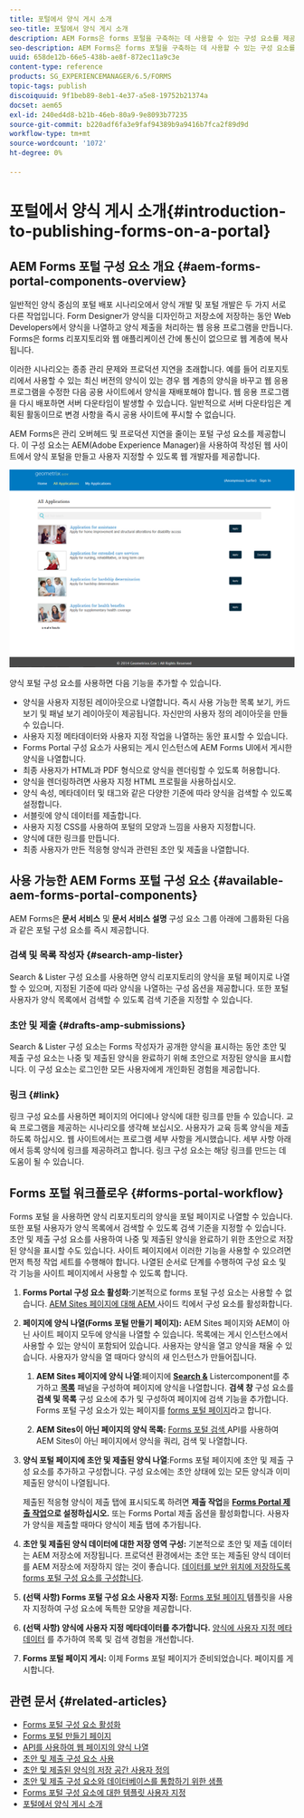 ```yaml
---
title: 포털에서 양식 게시 소개
seo-title: 포털에서 양식 게시 소개
description: AEM Forms은 forms 포털을 구축하는 데 사용할 수 있는 구성 요소를 제공합니다. 이 문서에서는 사용 가능한 양식 포털 구성 요소를 소개합니다.
seo-description: AEM Forms은 forms 포털을 구축하는 데 사용할 수 있는 구성 요소를 제공합니다. 이 문서에서는 사용 가능한 양식 포털 구성 요소를 소개합니다.
uuid: 658de12b-66e5-438b-ae8f-872ec11a9c3e
content-type: reference
products: SG_EXPERIENCEMANAGER/6.5/FORMS
topic-tags: publish
discoiquuid: 9f1beb89-8eb1-4e37-a5e8-19752b21374a
docset: aem65
exl-id: 240ed4d8-b21b-46eb-80a9-9e8093b77235
source-git-commit: b220adf6fa3e9faf94389b9a9416b7fca2f89d9d
workflow-type: tm+mt
source-wordcount: '1072'
ht-degree: 0%

---
```


# 포털에서 양식 게시 소개{#introduction-to-publishing-forms-on-a-portal}

## AEM Forms 포털 구성 요소 개요 {#aem-forms-portal-components-overview}

일반적인 양식 중심의 포털 배포 시나리오에서 양식 개발 및 포털 개발은 두 가지 서로 다른 작업입니다. Form Designer가 양식을 디자인하고 저장소에 저장하는 동안 Web Developers에서 양식을 나열하고 양식 제출을 처리하는 웹 응용 프로그램을 만듭니다. Forms은 forms 리포지토리와 웹 애플리케이션 간에 통신이 없으므로 웹 계층에 복사됩니다.

이러한 시나리오는 종종 관리 문제와 프로덕션 지연을 초래합니다. 예를 들어 리포지토리에서 사용할 수 있는 최신 버전의 양식이 있는 경우 웹 계층의 양식을 바꾸고 웹 응용 프로그램을 수정한 다음 공용 사이트에서 양식을 재배포해야 합니다. 웹 응용 프로그램을 다시 배포하면 서버 다운타임이 발생할 수 있습니다. 일반적으로 서버 다운타임은 계획된 활동이므로 변경 사항을 즉시 공용 사이트에 푸시할 수 없습니다.

AEM Forms은 관리 오버헤드 및 프로덕션 지연을 줄이는 포털 구성 요소를 제공합니다. 이 구성 요소는 AEM(Adobe Experience Manager)을 사용하여 작성된 웹 사이트에서 양식 포털을 만들고 사용자 지정할 수 있도록 웹 개발자를 제공합니다.

![AEM Forms 포털](assets/aem-forms-portal.png)

양식 포털 구성 요소를 사용하면 다음 기능을 추가할 수 있습니다.

* 양식을 사용자 지정된 레이아웃으로 나열합니다. 즉시 사용 가능한 목록 보기, 카드 보기 및 패널 보기 레이아웃이 제공됩니다. 자신만의 사용자 정의 레이아웃을 만들 수 있습니다.
* 사용자 지정 메타데이터와 사용자 지정 작업을 나열하는 동안 표시할 수 있습니다.
* Forms Portal 구성 요소가 사용되는 게시 인스턴스에 AEM Forms UI에서 게시한 양식을 나열합니다.
* 최종 사용자가 HTML과 PDF 형식으로 양식을 렌더링할 수 있도록 허용합니다.
* 양식을 렌더링하려면 사용자 지정 HTML 프로필을 사용하십시오.
* 양식 속성, 메타데이터 및 태그와 같은 다양한 기준에 따라 양식을 검색할 수 있도록 설정합니다.
* 서블릿에 양식 데이터를 제출합니다.
* 사용자 지정 CSS를 사용하여 포털의 모양과 느낌을 사용자 지정합니다.
* 양식에 대한 링크를 만듭니다.
* 최종 사용자가 만든 적응형 양식과 관련된 초안 및 제출을 나열합니다.

## 사용 가능한 AEM Forms 포털 구성 요소 {#available-aem-forms-portal-components}

AEM Forms은 **문서 서비스** 및 **문서 서비스 설명** 구성 요소 그룹 아래에 그룹화된 다음과 같은 포털 구성 요소를 즉시 제공합니다.

### 검색 및 목록 작성자 {#search-amp-lister}

Search &amp; Lister 구성 요소를 사용하면 양식 리포지토리의 양식을 포털 페이지로 나열할 수 있으며, 지정된 기준에 따라 양식을 나열하는 구성 옵션을 제공합니다. 또한 포털 사용자가 양식 목록에서 검색할 수 있도록 검색 기준을 지정할 수 있습니다.

### 초안 및 제출 {#drafts-amp-submissions}

Search &amp; Lister 구성 요소는 Forms 작성자가 공개한 양식을 표시하는 동안 초안 및 제출 구성 요소는 나중 및 제출된 양식을 완료하기 위해 초안으로 저장된 양식을 표시합니다. 이 구성 요소는 로그인한 모든 사용자에게 개인화된 경험을 제공합니다.

### 링크 {#link}

링크 구성 요소를 사용하면 페이지의 어디에나 양식에 대한 링크를 만들 수 있습니다. 교육 프로그램을 제공하는 시나리오를 생각해 보십시오. 사용자가 교육 등록 양식을 제출하도록 하십시오. 웹 사이트에서는 프로그램 세부 사항을 게시했습니다. 세부 사항 아래에서 등록 양식에 링크를 제공하려고 합니다. 링크 구성 요소는 해당 링크를 만드는 데 도움이 될 수 있습니다.

## Forms 포털 워크플로우 {#forms-portal-workflow}

Forms 포털 을 사용하면 양식 리포지토리의 양식을 포털 페이지로 나열할 수 있습니다. 또한 포털 사용자가 양식 목록에서 검색할 수 있도록 검색 기준을 지정할 수 있습니다. 초안 및 제출 구성 요소를 사용하여 나중 및 제출된 양식을 완료하기 위한 초안으로 저장된 양식을 표시할 수도 있습니다. 사이트 페이지에서 이러한 기능을 사용할 수 있으려면 먼저 특정 작업 세트를 수행해야 합니다. 나열된 순서로 단계를 수행하여 구성 요소 및 각 기능을 사이트 페이지에서 사용할 수 있도록 합니다.

1. **Forms Portal 구성 요소 활성화**:기본적으로 forms 포털 구성 요소는 사용할 수 없습니다. [AEM Sites 페이지에 대해 AEM ](/help/forms/using/enabling-forms-portal-components.md) 사이드 킥에서 구성 요소를 활성화합니다.
1. **페이지에 양식 나열(Forms 포털 만들기 페이지):** AEM Sites 페이지와 AEM이 아닌 사이트 페이지 모두에 양식을 나열할 수 있습니다. 목록에는 게시 인스턴스에서 사용할 수 있는 양식이 포함되어 있습니다. 사용자는 양식을 열고 양식을 채울 수 있습니다. 사용자가 양식을 열 때마다 양식의 새 인스턴스가 만들어집니다.

   1. **AEM Sites 페이지에 양식 나열**:페이지에  **[Search &amp;](../../forms/using/creating-form-portal-page.md)** Listercomponent를 추가하고  **[목록](../../forms/using/creating-form-portal-page.md#p-list-pane-p)** 패널을 구성하여 페이지에 양식을 나열합니다. **검색 창** 구성 요소를 **검색 및 목록** 구성 요소에 추가 및 구성하여 페이지에 검색 기능을 추가합니다. Forms 포털 구성 요소가 있는 페이지를 [forms 포털 페이지](../../forms/using/creating-form-portal-page.md)라고 합니다.

   1. **AEM Sites이 아닌 페이지의 양식 목록:**   [Forms 포털 검색 ](/help/forms/using/listing-forms-webpage-using-apis.md) API를 사용하여 AEM Sites이 아닌 페이지에서 양식을 쿼리, 검색 및 나열합니다.

1. **양식 포털 페이지에 초안 및 제출된 양식 나열**:Forms 포털 페이지에 초안 및 제출 구성 요소를 추가하고 구성합니다. 구성 요소에는 초안 상태에 있는 모든 양식과 이미 제출된 양식이 나열됩니다.

   제출된 적응형 양식이 제출 탭에 표시되도록 하려면 **제출 작업**&#x200B;을 **[Forms Portal 제출 작업](configuring-submit-actions.md)으로 설정하십시오.** 또는 Forms Portal 제출 옵션을 활성화합니다. 사용자가 양식을 제출할 때마다 양식이 제출 탭에 추가됩니다.

1. **초안 및 제출된 양식 데이터에 대한 저장 영역 구성:**  기본적으로 초안 및 제출 데이터는 AEM 저장소에 저장됩니다. 프로덕션 환경에서는 초안 또는 제출된 양식 데이터를 AEM 저장소에 저장하지 않는 것이 좋습니다. [데이터를 보안 위치에 저장하도록 forms 포털 구성 요소를 구성합니다](../../forms/using/draft-submission-component.md#customizing-the-storage).
1. **(선택 사항) Forms 포털 구성 요소 사용자 지정:** [Forms 포털 페이지 ](../../forms/using/customizing-templates-forms-portal-components.md) 템플릿을 사용자 지정하여 구성 요소에 독특한 모양을 제공합니다.
1. **(선택 사항) 양식에 사용자 지정 메타데이터를 추가합니다.** [양식에 사용자 지정 메타데이터](../../forms/using/customizing-templates-forms-portal-components.md) 를 추가하여 목록 및 검색 경험을 개선합니다.
1. **Forms 포털 페이지 게시:** 이제 Forms 포털 페이지가 준비되었습니다. 페이지를 게시합니다.

## 관련 문서 {#related-articles}

* [Forms 포털 구성 요소 활성화](/help/forms/using/enabling-forms-portal-components.md)
* [Forms 포털 만들기 페이지](../../forms/using/creating-form-portal-page.md)
* [API를 사용하여 웹 페이지의 양식 나열](/help/forms/using/listing-forms-webpage-using-apis.md)
* [초안 및 제출 구성 요소 사용](../../forms/using/draft-submission-component.md)
* [초안 및 제출된 양식의 저장 공간 사용자 정의](../../forms/using/draft-submission-component.md#customizing-the-storage)
* [초안 및 제출 구성 요소와 데이터베이스를 통합하기 위한 샘플](integrate-draft-submission-database.md)
* [Forms 포털 구성 요소에 대한 템플릿 사용자 지정](../../forms/using/customizing-templates-forms-portal-components.md)
* [포털에서 양식 게시 소개](../../forms/using/introduction-publishing-forms.md)
